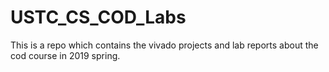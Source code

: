 # USTC_CS_COD_Labs
This is a repo which contains the vivado projects and lab reports about the cod course in 2019 spring.
